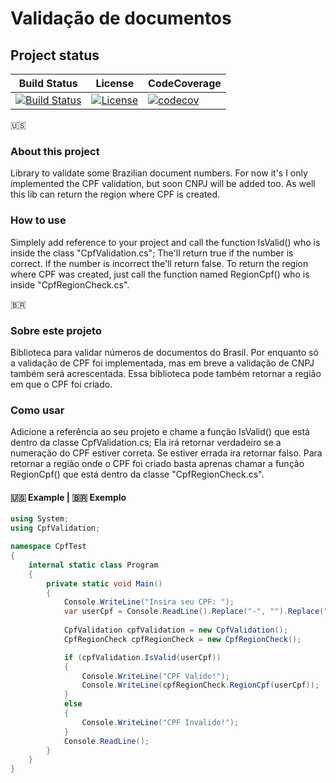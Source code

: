 Validação de documentos
================

## Project status
Build Status|License|CodeCoverage|
------------|-------|------------|
[![Build Status](https://travis-ci.org/luca16s/DocumentsValidation.svg?branch=master)](https://travis-ci.org/luca16s/validacao-de-documentos) | [![License](https://img.shields.io/badge/LICENSE-MIT-orange.svg)]() | [![codecov](https://codecov.io/gh/luca16s/DocumentsValidation/branch/master/graph/badge.svg)](https://codecov.io/gh/luca16s/DocumentsValidation) |

:us:
### About this project
Library to validate some Brazilian document numbers.
For now it's I only implemented the CPF validation, but soon CNPJ will be added too.
As well this lib can return the region where CPF is created.

### How to use
Simplely add reference to your project and call the function IsValid() who is inside the class "CpfValidation.cs";
The'll return true if the number is correct. If the number is incorrect the'll return false.
To return the region where CPF was created, just call the function named RegionCpf() who is inside "CpfRegionCheck.cs".

<span>&#x1f1e7;&#x1f1f7;</span>
### Sobre este projeto
Biblioteca para validar números de documentos do Brasil.
Por enquanto só a validação de CPF foi implementada, mas em breve a validação de CNPJ também será acrescentada.
Essa biblioteca pode também retornar a região em que o CPF foi criado.

### Como usar
Adicione a referência ao seu projeto e chame a função IsValid() que está dentro da classe CpfValidation.cs;
Ela irá retornar verdadeiro se a numeração do CPF estiver correta. Se estiver errada ira retornar falso.
Para retornar a região onde o CPF foi criado basta aprenas chamar a função RegionCpf() que está dentro da classe "CpfRegionCheck.cs".

#### :us: Example | <span>&#x1f1e7;&#x1f1f7;</span> Exemplo

```csharp
using System;
using CpfValidation;

namespace CpfTest
{
    internal static class Program
    {
        private static void Main()
        {
            Console.WriteLine("Insira seu CPF: ");
            var userCpf = Console.ReadLine().Replace("-", "").Replace(".", "");
            
            CpfValidation cpfValidation = new CpfValidation();
            CpfRegionCheck cpfRegionCheck = new CpfRegionCheck();

            if (cpfValidation.IsValid(userCpf))
            {
                Console.WriteLine("CPF Valido!");
                Console.WriteLine(cpfRegionCheck.RegionCpf(userCpf));
            }
            else
            {
                Console.WriteLine("CPF Invalido!");
            }
            Console.ReadLine();
        }
    }
}
```